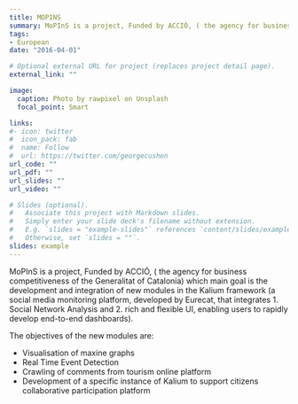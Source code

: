 ```yaml
---
title: MOPINS
summary: MoPInS is a project, Funded by ACCIÓ, ( the agency for business competitiveness of the Generalitat of Catalonia) which main goal is the development and integration of new modules in the Kalium framework (a social media monitoring platform, developed by Eurecat, that integrates 1. Social Network Analysis and 2. rich and flexible UI, enabling users to rapidly develop end-to-end dashboards).
tags:
- European
date: "2016-04-01"

# Optional external URL for project (replaces project detail page).
external_link: ""

image:
  caption: Photo by rawpixel on Unsplash
  focal_point: Smart

links:
#- icon: twitter
#  icon_pack: fab
#  name: Follow
#  url: https://twitter.com/georgecushen
url_code: ""
url_pdf: ""
url_slides: ""
url_video: ""

# Slides (optional).
#   Associate this project with Markdown slides.
#   Simply enter your slide deck's filename without extension.
#   E.g. `slides = "example-slides"` references `content/slides/example-slides.md`.
#   Otherwise, set `slides = ""`.
slides: example
---
```


MoPInS is a project, Funded by ACCIÓ, ( the agency for business competitiveness of the Generalitat of Catalonia) which main goal is the development and integration of new modules in the Kalium framework (a social media monitoring platform, developed by Eurecat, that integrates 1. Social Network Analysis and 2. rich and flexible UI, enabling users to rapidly develop end-to-end dashboards).

The objectives of the new modules are:

- Visualisation of maxine graphs
- Real Time Event Detection
- Crawling of comments from tourism online platform
- Development of a specific instance of Kalium to support citizens collaborative participation platform
